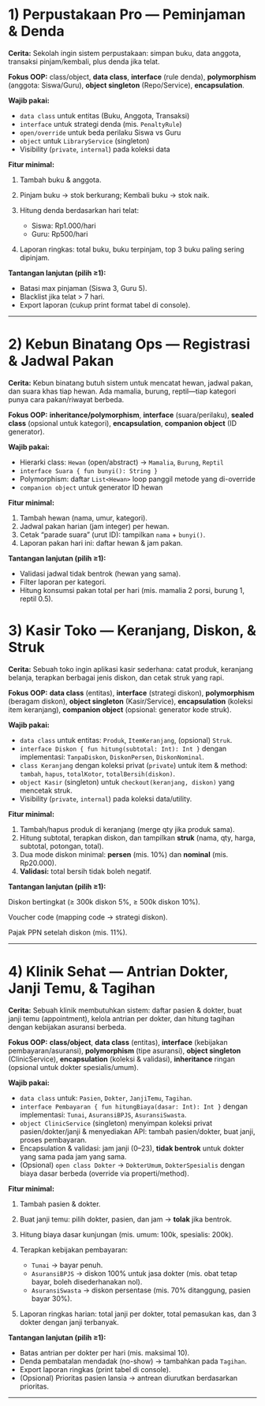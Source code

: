 # 1) Perpustakaan Pro — Peminjaman & Denda

**Cerita:** Sekolah ingin sistem perpustakaan: simpan buku, data anggota, transaksi pinjam/kembali, plus denda jika telat.

**Fokus OOP:** class/object, **data class**, **interface** (rule denda), **polymorphism** (anggota: Siswa/Guru), **object singleton** (Repo/Service), **encapsulation**.

**Wajib pakai:**

- `data class` untuk entitas (Buku, Anggota, Transaksi)
- `interface` untuk strategi denda (mis. `PenaltyRule`)
- `open/override` untuk beda perilaku Siswa vs Guru
- `object` untuk `LibraryService` (singleton)
- Visibility (`private`, `internal`) pada koleksi data

**Fitur minimal:**

1. Tambah buku & anggota.
2. Pinjam buku → stok berkurang; Kembali buku → stok naik.
3. Hitung denda berdasarkan hari telat:

   - Siswa: Rp1.000/hari
   - Guru: Rp500/hari

4. Laporan ringkas: total buku, buku terpinjam, top 3 buku paling sering dipinjam.

**Tantangan lanjutan (pilih ≥1):**

- Batasi max pinjaman (Siswa 3, Guru 5).
- Blacklist jika telat > 7 hari.
- Export laporan (cukup print format tabel di console).

---

# 2) Kebun Binatang Ops — Registrasi & Jadwal Pakan

**Cerita:** Kebun binatang butuh sistem untuk mencatat hewan, jadwal pakan, dan suara khas tiap hewan. Ada mamalia, burung, reptil—tiap kategori punya cara pakan/riwayat berbeda.

**Fokus OOP:** **inheritance/polymorphism**, **interface** (suara/perilaku), **sealed class** (opsional untuk kategori), **encapsulation**, **companion object** (ID generator).

**Wajib pakai:**

- Hierarki class: `Hewan` (open/abstract) → `Mamalia`, `Burung`, `Reptil`
- `interface Suara { fun bunyi(): String }`
- Polymorphism: daftar `List<Hewan>` loop panggil metode yang di-override
- `companion object` untuk generator ID hewan

**Fitur minimal:**

1. Tambah hewan (nama, umur, kategori).
2. Jadwal pakan harian (jam integer) per hewan.
3. Cetak “parade suara” (urut ID): tampilkan `nama` + `bunyi()`.
4. Laporan pakan hari ini: daftar hewan & jam pakan.

**Tantangan lanjutan (pilih ≥1):**

- Validasi jadwal tidak bentrok (hewan yang sama).
- Filter laporan per kategori.
- Hitung konsumsi pakan total per hari (mis. mamalia 2 porsi, burung 1, reptil 0.5).

# 3) Kasir Toko — Keranjang, Diskon, & Struk

**Cerita:**
Sebuah toko ingin aplikasi kasir sederhana: catat produk, keranjang belanja, terapkan berbagai jenis diskon, dan cetak struk yang rapi.

**Fokus OOP:** **data class** (entitas), **interface** (strategi diskon), **polymorphism** (beragam diskon), **object singleton** (Kasir/Service), **encapsulation** (koleksi item keranjang), **companion object** (opsional: generator kode struk).

**Wajib pakai:**

- `data class` untuk entitas: `Produk`, `ItemKeranjang`, (opsional) `Struk`.
- `interface Diskon { fun hitung(subtotal: Int): Int }` dengan implementasi: `TanpaDiskon`, `DiskonPersen`, `DiskonNominal`.
- `class Keranjang` dengan koleksi privat (`private`) untuk item & method: `tambah`, `hapus`, `totalKotor`, `totalBersih(diskon)`.
- `object Kasir` (singleton) untuk `checkout(keranjang, diskon)` yang mencetak struk.
- Visibility (`private`, `internal`) pada koleksi data/utility.

**Fitur minimal:**

1. Tambah/hapus produk di keranjang (merge qty jika produk sama).
2. Hitung subtotal, terapkan diskon, dan tampilkan **struk** (nama, qty, harga, subtotal, potongan, total).
3. Dua mode diskon minimal: **persen** (mis. 10%) dan **nominal** (mis. Rp20.000).
4. **Validasi:** total bersih tidak boleh negatif.

**Tantangan lanjutan (pilih ≥1):**

Diskon bertingkat (≥ 300k diskon 5%, ≥ 500k diskon 10%).

Voucher code (mapping code → strategi diskon).

Pajak PPN setelah diskon (mis. 11%).

---

# 4) Klinik Sehat — Antrian Dokter, Janji Temu, & Tagihan

**Cerita:**
Sebuah klinik membutuhkan sistem: daftar pasien & dokter, buat janji temu (appointment), kelola antrian per dokter, dan hitung tagihan dengan kebijakan asuransi berbeda.

**Fokus OOP:** **class/object**, **data class** (entitas), **interface** (kebijakan pembayaran/asuransi), **polymorphism** (tipe asuransi), **object singleton** (ClinicService), **encapsulation** (koleksi & validasi), **inheritance** ringan (opsional untuk dokter spesialis/umum).

**Wajib pakai:**

- `data class` untuk: `Pasien`, `Dokter`, `JanjiTemu`, `Tagihan`.
- `interface Pembayaran { fun hitungBiaya(dasar: Int): Int }` dengan implementasi: `Tunai`, `AsuransiBPJS`, `AsuransiSwasta`.
- `object ClinicService` (singleton) menyimpan koleksi privat pasien/dokter/janji & menyediakan API: tambah pasien/dokter, buat janji, proses pembayaran.
- Encapsulation & validasi: jam janji (0–23), **tidak bentrok** untuk dokter yang sama pada jam yang sama.
- (Opsional) `open class Dokter` → `DokterUmum`, `DokterSpesialis` dengan biaya dasar berbeda (override via properti/method).

**Fitur minimal:**

1. Tambah pasien & dokter.
2. Buat janji temu: pilih dokter, pasien, dan jam → **tolak** jika bentrok.
3. Hitung biaya dasar kunjungan (mis. umum: 100k, spesialis: 200k).
4. Terapkan kebijakan pembayaran:

   - `Tunai` → bayar penuh.
   - `AsuransiBPJS` → diskon 100% untuk jasa dokter (mis. obat tetap bayar, boleh disederhanakan nol).
   - `AsuransiSwasta` → diskon persentase (mis. 70% ditanggung, pasien bayar 30%).

5. Laporan ringkas harian: total janji per dokter, total pemasukan kas, dan 3 dokter dengan janji terbanyak.

**Tantangan lanjutan (pilih ≥1):**

- Batas antrian per dokter per hari (mis. maksimal 10).
- Denda pembatalan mendadak (no-show) → tambahkan pada `Tagihan`.
- Export laporan ringkas (print tabel di console).
- (Opsional) Prioritas pasien lansia → antrean diurutkan berdasarkan prioritas.

---
